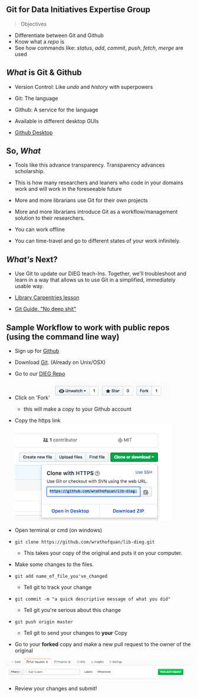 ## Git for Data Initiatives Expertise Group

> Objectives
- Differentiate between Git and Github
- Know what a _repo_ is
- See how commands like:  _status_, _add_, _commit_, _push_,  _fetch_, _merge_ are used

## *What* is Git & Github

- Version Control: Like *undo*  and *history* with superpowers

- Git: The language

- Github: A service for the language

- Available in different desktop GUIs

- [Github Desktop](https://desktop.github.com)


## So, *What*

- Tools like this advance transparency. Transparency advances scholarship.

- This is how many researchers and leaners who code in your domains work and will work in the foreseeable future

- More and more librarians use Git for their own projects

- More and more librarians introduce Git as a workflow/management solution to their researchers.

- You can work offline

- You can time-travel and go to different states of your work infinitely.


## *What's* Next?

- Use Git to update our DIEG teach-Ins. Together, we'll troubleshoot and learn in a way that allows us to use Git in a simplified, immediately usable way.

- [Library Carpentries lesson](https://librarycarpentry.github.io/lc-git/)

- [Git Guide, "No deep shit"](http://rogerdudler.github.io/git-guide/)


## Sample Workflow to work with public repos (using the command line way)

- Sign up for [Github](https://github.com/join)

- Download [Git](https://git-scm.com/downloads). (Already on Unix/OSX)

- Go to our [DIEG Repo](https://github.com/wrathofquan/lib-dieg)

- Click on 'Fork' ![](../images/fork.png)
  - this will make a copy to your Github account


- Copy the https link ![ ](../images/https.png)

- Open terminal or cmd (on windows)

- ```git clone https://github.com/wrathofquan/lib-dieg.git```
  - This takes your copy of the original and puts it on your computer.


-  Make some changes to the files.

- ```git add name_of_file_you've_changed ```

  - Tell git to track your change


- ```git commit -m "a quick descriptive message of what you did"```

  - Tell git you're serious about this change


- ```git push origin master```

  - Tell git to send your changes to **your** Copy


- Go to your **forked** copy and make a new pull request to the owner of the original

![](../images/pull.png)

- Review your changes and submit!
